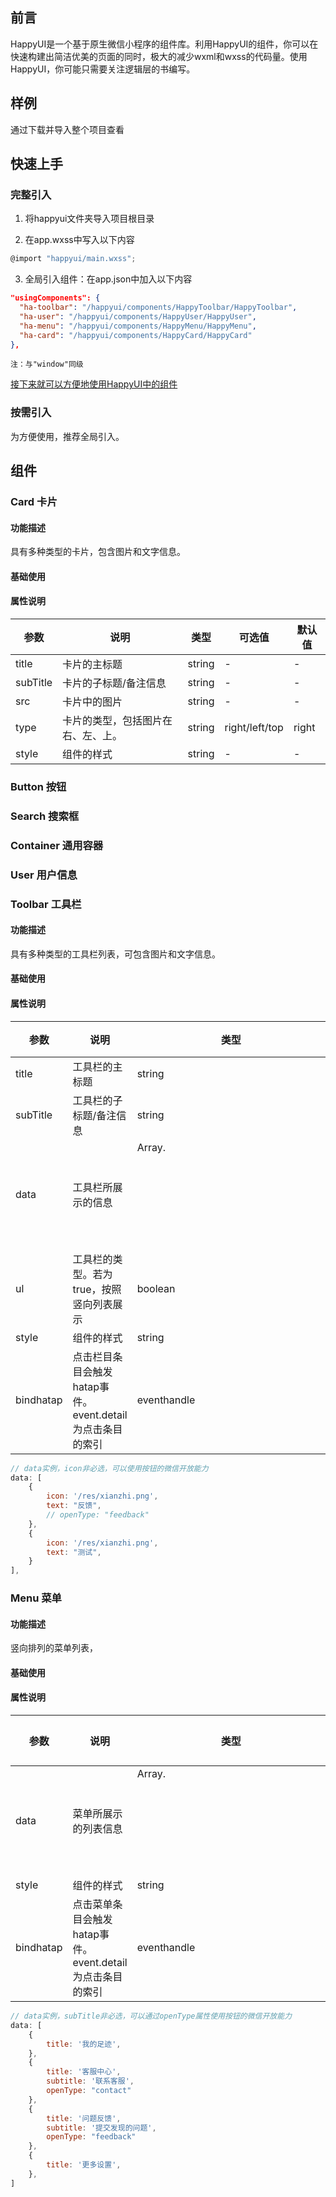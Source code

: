 ## 前言

HappyUI是一个基于原生微信小程序的组件库。利用HappyUI的组件，你可以在快速构建出简洁优美的页面的同时，极大的减少wxml和wxss的代码量。使用HappyUI，你可能只需要关注逻辑层的书编写。

## 样例

通过下载并导入整个项目查看

## 快速上手

### 完整引入

1. 将happyui文件夹导入项目根目录

2. 在app.wxss中写入以下内容

```javascript
@import "happyui/main.wxss";
```

3. 全局引入组件：在app.json中加入以下内容

```json
"usingComponents": {
  "ha-toolbar": "/happyui/components/HappyToolbar/HappyToolbar",
  "ha-user": "/happyui/components/HappyUser/HappyUser",
  "ha-menu": "/happyui/components/HappyMenu/HappyMenu",
  "ha-card": "/happyui/components/HappyCard/HappyCard"
},
```

`注：与"window"同级`

<u>接下来就可以方便地使用HappyUI中的组件</u>

### 按需引入

为方便使用，推荐全局引入。

## 组件

### Card 卡片

#### 功能描述

具有多种类型的卡片，包含图片和文字信息。

#### 基础使用



#### 属性说明

| 参数     | 说明                               | 类型   | 可选值         | 默认值 |
| -------- | ---------------------------------- | ------ | -------------- | ------ |
| title    | 卡片的主标题                       | string | -              | -      |
| subTitle | 卡片的子标题/备注信息              | string | -              | -      |
| src      | 卡片中的图片                       | string | -              | -      |
| type     | 卡片的类型，包括图片在右、左、上。 | string | right/left/top | right  |
| style    | 组件的样式                         | string | -              | -      |

### Button 按钮

### Search 搜索框

### Container 通用容器

### User 用户信息

### Toolbar 工具栏

#### 功能描述

具有多种类型的工具栏列表，可包含图片和文字信息。

#### 基础使用



#### 属性说明

| 参数      | 说明                                                      | 类型           | 可选值     | 默认值 |
| --------- | --------------------------------------------------------- | -------------- | ---------- | ------ |
| title     | 工具栏的主标题                                            | string         | -          | -      |
| subTitle  | 工具栏的子标题/备注信息                                   | string         | -          | -      |
| data      | 工具栏所展示的信息                                        | Array.<object> | -          | -      |
| ul        | 工具栏的类型。若为true，按照竖向列表展示                  | boolean        | false/true | false  |
| style     | 组件的样式                                                | string         | -          | -      |
| bindhatap | 点击栏目条目会触发hatap事件。event.detail为点击条目的索引 | eventhandle    | -          | -      |

```js
// data实例，icon非必选，可以使用按钮的微信开放能力
data: [
    {
        icon: '/res/xianzhi.png',
        text: "反馈",
        // openType: "feedback"
    },
    {
        icon: '/res/xianzhi.png',
        text: "测试",
    }
],
```

### Menu 菜单

#### 功能描述

竖向排列的菜单列表，

#### 基础使用



#### 属性说明

| 参数      | 说明                                                      | 类型           | 可选值 | 默认值 |
| --------- | --------------------------------------------------------- | -------------- | ------ | ------ |
| data      | 菜单所展示的列表信息                                      | Array.<object> | -      | -      |
| style     | 组件的样式                                                | string         | -      | -      |
| bindhatap | 点击菜单条目会触发hatap事件。event.detail为点击条目的索引 | eventhandle    | -      | -      |

```js
// data实例，subTitle非必选，可以通过openType属性使用按钮的微信开放能力
data: [
    {
        title: '我的足迹',
    },
    {
        title: '客服中心',
        subtitle: '联系客服',
        openType: "contact"
    },
    {
        title: '问题反馈',
        subtitle: '提交发现的问题',
        openType: "feedback"
    },
    {
        title: '更多设置',
    },
]
```
